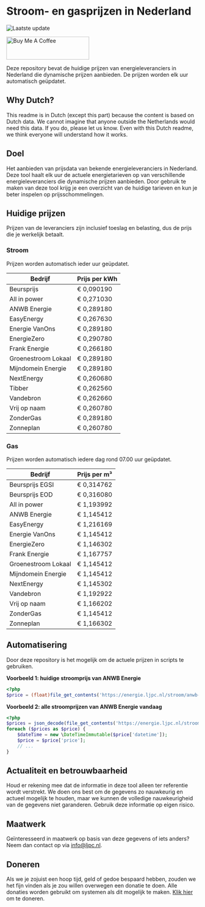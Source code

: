 # Stroom- en gasprijzen in Nederland

![Laatste update](https://img.shields.io/badge/laatste%20update-2024--07--29%2008%3A00%20CET-brightgreen)

<a href="https://www.buymeacoffee.com/Lars-" target="_blank"><img src="https://cdn.buymeacoffee.com/buttons/v2/default-orange.png" alt="Buy Me A Coffee" height="60" style="height: 60px !important;width: 217px !important;" ></a>

Deze repository bevat de huidige prijzen van energieleveranciers in Nederland die dynamische prijzen aanbieden. De prijzen worden elk uur automatisch geüpdatet.

## Why Dutch?

This readme is in Dutch (except this part) because the content is based on Dutch data. We cannot imagine that anyone outside the Netherlands would need this data. If you do, please let us know. Even with this Dutch readme, we think
everyone will understand how it works.

## Doel

Het aanbieden van prijsdata van bekende energieleveranciers in Nederland. Deze tool haalt elk uur de actuele energietarieven op van verschillende energieleveranciers die dynamische prijzen aanbieden. Door gebruik te maken van deze tool
krijg je een overzicht van de huidige tarieven en kun je beter inspelen op prijsschommelingen.

## Huidige prijzen

Prijzen van de leveranciers zijn inclusief toeslag en belasting, dus de prijs die je werkelijk betaalt.

### Stroom

Prijzen worden automatisch ieder uur geüpdatet.

 Bedrijf | Prijs per kWh 
---------|---------------
Beursprijs | € 0,090190
All in power | € 0,271030
ANWB Energie | € 0,289180
EasyEnergy | € 0,267630
Energie VanOns | € 0,289180
EnergieZero | € 0,290780
Frank Energie | € 0,266180
Groenestroom Lokaal | € 0,289180
Mijndomein Energie | € 0,289180
NextEnergy | € 0,260680
Tibber | € 0,262560
Vandebron | € 0,262660
Vrij op naam | € 0,260780
ZonderGas | € 0,289180
Zonneplan | € 0,260780


### Gas

Prijzen worden automatisch iedere dag rond 07.00 uur geüpdatet.

 Bedrijf | Prijs per m³ 
---------|--------------
Beursprijs EGSI | € 0,314762
Beursprijs EOD | € 0,316080
All in power | € 1,193992
ANWB Energie | € 1,145412
EasyEnergy | € 1,216169
Energie VanOns | € 1,145412
EnergieZero | € 1,146302
Frank Energie | € 1,167757
Groenestroom Lokaal | € 1,145412
Mijndomein Energie | € 1,145412
NextEnergy | € 1,145302
Vandebron | € 1,192922
Vrij op naam | € 1,166202
ZonderGas | € 1,145412
Zonneplan | € 1,166302


## Automatisering

Door deze repository is het mogelijk om de actuele prijzen in scripts te gebruiken.

**Voorbeeld 1: huidige stroomprijs van ANWB Energie**

```php
<?php
$price = (float)file_get_contents('https://energie.ljpc.nl/stroom/anwb-energie-nu.txt');

```

**Voorbeeld 2: alle stroomprijzen van ANWB Energie vandaag**

```php
<?php
$prices = json_decode(file_get_contents('https://energie.ljpc.nl/stroom/all-in-power-vandaag.json'),true);
foreach ($prices as $price) {
    $dateTime = new \DateTimeImmutable($price['datetime']);
    $price = $price['price'];
    // ...
}
```

## Actualiteit en betrouwbaarheid

Houd er rekening mee dat de informatie in deze tool alleen ter referentie wordt verstrekt. We doen ons best om de gegevens zo nauwkeurig en actueel mogelijk te houden, maar we kunnen de volledige nauwkeurigheid van de gegevens niet
garanderen. Gebruik deze informatie op eigen risico.

## Maatwerk

Geïnteresseerd in maatwerk op basis van deze gegevens of iets anders? Neem dan contact op
via [info@ljpc.nl](mailto:info@ljpc.nl?subject=Energie%20prijzen).

## Doneren

Als we je zojuist een hoop tijd, geld of gedoe bespaard hebben, zouden we het fijn vinden als je zou willen overwegen een
donatie te doen. Alle donaties worden gebruikt om systemen als dit mogelijk te
maken. [Klik hier](https://www.buymeacoffee.com/Lars-) om te doneren.
